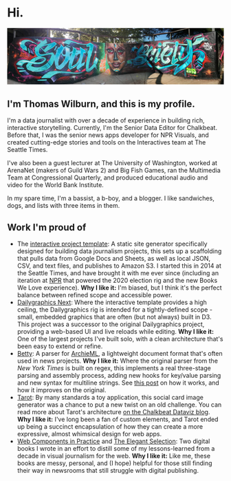 # Hi.

![banner](soul_society.jpg)

## I'm Thomas Wilburn, and this is my profile.

I'm a data journalist with over a decade of experience in building rich, interactive storytelling. Currently, I'm the Senior Data Editor for Chalkbeat. Before that, I was the senior news apps developer for NPR Visuals, and created cutting-edge stories and tools on the Interactives team at The Seattle Times.

I've also been a guest lecturer at The University of Washington, worked at ArenaNet (makers of Guild Wars 2) and Big Fish Games, ran the Multimedia Team at Congressional Quarterly, and produced educational audio and video for the World Bank Institute.

In my spare time, I'm a bassist, a b-boy, and a blogger. I like sandwiches, dogs, and lists with three items in them. 

## Work I'm proud of

* The [interactive project template](https://github.com/chalkbeat/interactive-template): A static site generator specifically designed for building data journalism projects, this sets up a scaffolding that pulls data from Google Docs and Sheets, as well as local JSON, CSV, and text files, and publishes to Amazon S3. I started this in 2014 at the Seattle Times, and have brought it with me ever since (including an iteration at [NPR](https://github.com/nprapps/interactive-template) that powered the 2020 election rig and the new Books We Love experience). **Why I like it:** I'm biased, but I think it's the perfect balance between refined scope and accessible power.
* [Dailygraphics Next](https://github.com/nprapps/dailygraphics-next): Where the interactive template provides a high ceiling, the Dailygraphics rig is intended for a tightly-defined scope - small, embedded graphics that are often (but not always) built in D3. This project was a successor to the original Dailygraphics project, providing a web-based UI and live reloads while editing. **Why I like it:** One of the largest projects I've built solo, with a clean architecture that's been easy to extend or refine.
* [Betty](https://github.com/nprapps/betty): A parser for [ArchieML](http://archieml.com), a lightweight document format that's often used in news projects. **Why I like it:** Where the original parser from the *New York Times* is built on regex, this implements a real three-stage parsing and assembly process, adding new hooks for key/value parsing and new syntax for multiline strings. See [this post](https://www.milezero.org/index.php/tech/open_source/call_me_al.html) on how it works, and how it improves on the original.
* [Tarot](https://github.com/Chalkbeat/powertoys/tree/main/tarot): By many standards a toy application, this social card image generator was a chance to put a new twist on an old challenge. You can read more about Tarot's architecture [on the Chalkbeat Dataviz blog](https://dataviz.chalkbeat.org/2022/03/14/tarot-architecture.html). **Why I like it:** I've long been a fan of custom elements, and Tarot ended up being a succinct encapsulation of how they can create a more expressive, almost whimsical design for web apps.
* [Web Components in Practice](https://thomaswilburn.github.io/wc-book) and [The Elegant Selection](https://thomaswilburn.github.io/viz-book/): Two digital books I wrote in an effort to distill some of my lessons-learned from a decade in visual journalism for the web. **Why I like it:** Like me, these books are messy, personal, and (I hope) helpful for those still finding their way in newsrooms that still struggle with digital publishing.
